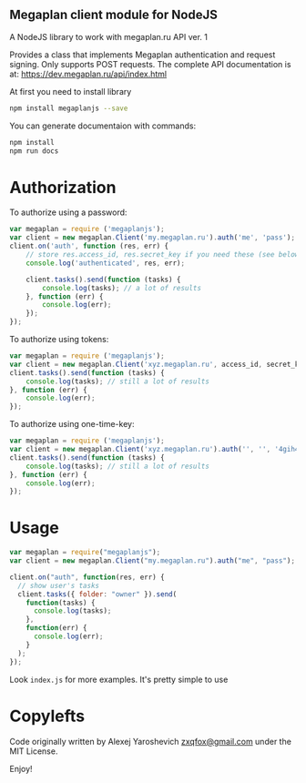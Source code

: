 Megaplan client module for NodeJS
---------------------------------

A NodeJS library to work with megaplan.ru API ver. 1

Provides a class that implements Megaplan authentication and request signing.
Only supports POST requests. The complete API documentation is at:
https://dev.megaplan.ru/api/index.html

At first you need to install library

```sh
npm install megaplanjs --save
```

You can generate documentaion with commands:

```sh
npm install
npm run docs
```

Authorization
=============

To authorize using a password:

```js
var megaplan = require ('megaplanjs');
var client = new megaplan.Client('my.megaplan.ru').auth('me', 'pass');
client.on('auth', function (res, err) {
    // store res.access_id, res.secret_key if you need these (see below)
    console.log('authenticated', res, err);

    client.tasks().send(function (tasks) {
        console.log(tasks); // a lot of results
    }, function (err) {
        console.log(err);
    });
});
```

To authorize using tokens:

```js
var megaplan = require ('megaplanjs');
var client = new megaplan.Client('xyz.megaplan.ru', access_id, secret_key);
client.tasks().send(function (tasks) {
    console.log(tasks); // still a lot of results
}, function (err) {
    console.log(err);
});
```

To authorize using one-time-key:

```js
var megaplan = require ('megaplanjs');
var client = new megaplan.Client('xyz.megaplan.ru').auth('', '', '4gih4y4gih4yH77QebicH77Qebic');
client.tasks().send(function (tasks) {
    console.log(tasks); // still a lot of results
}, function (err) {
    console.log(err);
});
```

Usage
=====

```js
var megaplan = require("megaplanjs");
var client = new megaplan.Client("my.megaplan.ru").auth("me", "pass");

client.on("auth", function(res, err) {
  // show user's tasks
  client.tasks({ folder: "owner" }).send(
    function(tasks) {
      console.log(tasks);
    },
    function(err) {
      console.log(err);
    }
  );
});
```

Look `index.js` for more examples. It's pretty simple to use

Copylefts
=========

Code originally written by Alexej Yaroshevich <zxqfox@gmail.com> under the MIT License.

Enjoy!
